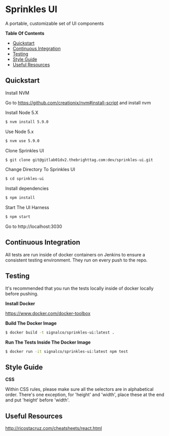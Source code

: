 # Sprinkles UI

A portable, customizable set of UI components

**Table Of Contents**

- [Quickstart](#quickstart)
- [Continuous Integration](#continuous-integration)
- [Testing](#testing)
- [Style Guide](#style-guide)
- [Useful Resources](#useful-resources)

## Quickstart

Install NVM

Go to https://github.com/creationix/nvm#install-script and install nvm

Install Node 5.X

```sh
$ nvm install 5.9.0
```

Use Node 5.x

```sh
$ nvm use 5.9.0
```

Clone Sprinkles UI

```sh
$ git clone git@gitlab01dv2.thebrighttag.com:dev/sprinkles-ui.git
```

Change Directory To Sprinkles UI

```sh
$ cd sprinkles-ui
```

Install dependencies

```sh
$ npm install
```

Start The UI Harness

```sh
$ npm start
```

Go to http://localhost:3030

## Continuous Integration

All tests are run inside of docker containers on Jenkins to ensure a consistent testing environment. They run on every push to the repo.

## Testing

It's recommended that you run the tests locally inside of docker locally before pushing.

**Install Docker**

https://www.docker.com/docker-toolbox

**Build The Docker Image**

```bash
$ docker build -t signalco/sprinkles-ui:latest .
```

**Run The Tests Inside The Docker Image**

```bash
$ docker run -it signalco/sprinkles-ui:latest npm test
```

## Style Guide

**CSS**

Within CSS rules, please make sure all the selectors are in alphabetical order. There's one exception, for 'height' and 'width', place these at the end and put 'height' before 'width'.

## Useful Resources

http://ricostacruz.com/cheatsheets/react.html
